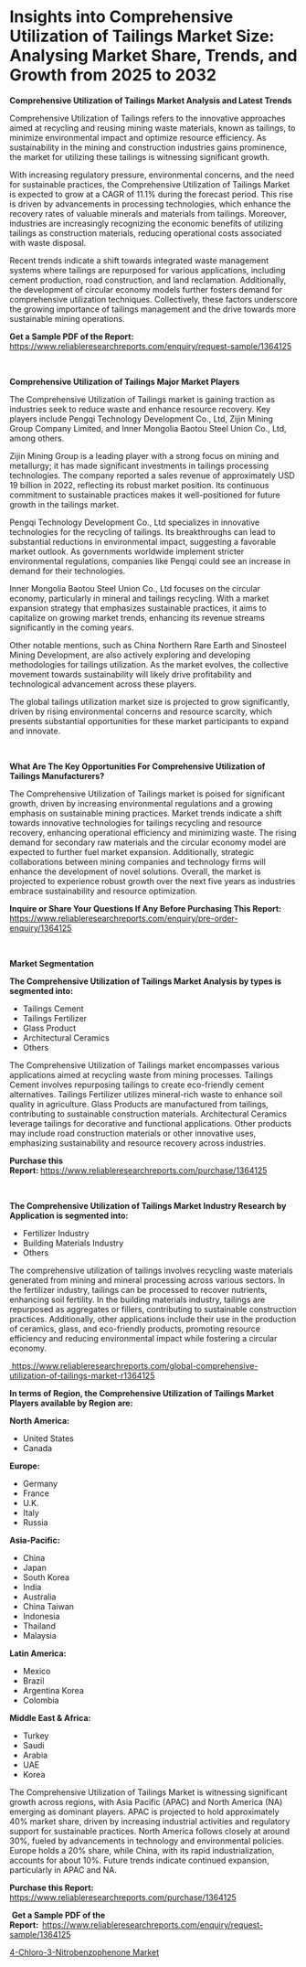 <p><h1>Insights into Comprehensive Utilization of Tailings Market Size: Analysing Market Share, Trends, and Growth from 2025 to 2032</h1></p><p><strong>Comprehensive Utilization of Tailings Market Analysis and Latest Trends</strong></p>
<p><p>Comprehensive Utilization of Tailings refers to the innovative approaches aimed at recycling and reusing mining waste materials, known as tailings, to minimize environmental impact and optimize resource efficiency. As sustainability in the mining and construction industries gains prominence, the market for utilizing these tailings is witnessing significant growth. </p><p>With increasing regulatory pressure, environmental concerns, and the need for sustainable practices, the Comprehensive Utilization of Tailings Market is expected to grow at a CAGR of 11.1% during the forecast period. This rise is driven by advancements in processing technologies, which enhance the recovery rates of valuable minerals and materials from tailings. Moreover, industries are increasingly recognizing the economic benefits of utilizing tailings as construction materials, reducing operational costs associated with waste disposal.</p><p>Recent trends indicate a shift towards integrated waste management systems where tailings are repurposed for various applications, including cement production, road construction, and land reclamation. Additionally, the development of circular economy models further fosters demand for comprehensive utilization techniques. Collectively, these factors underscore the growing importance of tailings management and the drive towards more sustainable mining operations.</p></p>
<p><strong>Get a Sample PDF of the Report:&nbsp;</strong> <a href="https://www.reliableresearchreports.com/enquiry/request-sample/1364125?utm_campaign=2797&utm_medium=2&utm_source=Github&utm_content=ia&utm_term=03042025&utm_id=comprehensive-utilization-of-tailings">https://www.reliableresearchreports.com/enquiry/request-sample/1364125</a></p>
<p>&nbsp;</p>
<p><strong>Comprehensive Utilization of Tailings Major Market Players</strong></p>
<p><p>The Comprehensive Utilization of Tailings market is gaining traction as industries seek to reduce waste and enhance resource recovery. Key players include Pengqi Technology Development Co., Ltd, Zijin Mining Group Company Limited, and Inner Mongolia Baotou Steel Union Co., Ltd, among others. </p><p>Zijin Mining Group is a leading player with a strong focus on mining and metallurgy; it has made significant investments in tailings processing technologies. The company reported a sales revenue of approximately USD 19 billion in 2022, reflecting its robust market position. Its continuous commitment to sustainable practices makes it well-positioned for future growth in the tailings market.</p><p>Pengqi Technology Development Co., Ltd specializes in innovative technologies for the recycling of tailings. Its breakthroughs can lead to substantial reductions in environmental impact, suggesting a favorable market outlook. As governments worldwide implement stricter environmental regulations, companies like Pengqi could see an increase in demand for their technologies.</p><p>Inner Mongolia Baotou Steel Union Co., Ltd focuses on the circular economy, particularly in mineral and tailings recycling. With a market expansion strategy that emphasizes sustainable practices, it aims to capitalize on growing market trends, enhancing its revenue streams significantly in the coming years.</p><p>Other notable mentions, such as China Northern Rare Earth and Sinosteel Mining Development, are also actively exploring and developing methodologies for tailings utilization. As the market evolves, the collective movement towards sustainability will likely drive profitability and technological advancement across these players.</p><p>The global tailings utilization market size is projected to grow significantly, driven by rising environmental concerns and resource scarcity, which presents substantial opportunities for these market participants to expand and innovate.</p></p>
<p>&nbsp;</p>
<p><strong>What Are The Key Opportunities For Comprehensive Utilization of Tailings Manufacturers?</strong></p>
<p><p>The Comprehensive Utilization of Tailings market is poised for significant growth, driven by increasing environmental regulations and a growing emphasis on sustainable mining practices. Market trends indicate a shift towards innovative technologies for tailings recycling and resource recovery, enhancing operational efficiency and minimizing waste. The rising demand for secondary raw materials and the circular economy model are expected to further fuel market expansion. Additionally, strategic collaborations between mining companies and technology firms will enhance the development of novel solutions. Overall, the market is projected to experience robust growth over the next five years as industries embrace sustainability and resource optimization.</p></p>
<p><strong>Inquire or Share Your Questions If Any Before Purchasing This Report:</strong> <a href="https://www.reliableresearchreports.com/enquiry/pre-order-enquiry/1364125?utm_campaign=2797&utm_medium=2&utm_source=Github&utm_content=ia&utm_term=03042025&utm_id=comprehensive-utilization-of-tailings">https://www.reliableresearchreports.com/enquiry/pre-order-enquiry/1364125</a></p>
<p>&nbsp;</p>
<p><strong>Market Segmentation</strong></p>
<p><strong>The Comprehensive Utilization of Tailings Market Analysis by types is segmented into:</strong></p>
<p><ul><li>Tailings Cement</li><li>Tailings Fertilizer</li><li>Glass Product</li><li>Architectural Ceramics</li><li>Others</li></ul></p>
<p><p>The Comprehensive Utilization of Tailings market encompasses various applications aimed at recycling waste from mining processes. Tailings Cement involves repurposing tailings to create eco-friendly cement alternatives. Tailings Fertilizer utilizes mineral-rich waste to enhance soil quality in agriculture. Glass Products are manufactured from tailings, contributing to sustainable construction materials. Architectural Ceramics leverage tailings for decorative and functional applications. Other products may include road construction materials or other innovative uses, emphasizing sustainability and resource recovery across industries.</p></p>
<p><strong>Purchase this Report:&nbsp;</strong><a href="https://www.reliableresearchreports.com/purchase/1364125?utm_campaign=2797&utm_medium=2&utm_source=Github&utm_content=ia&utm_term=03042025&utm_id=comprehensive-utilization-of-tailings">https://www.reliableresearchreports.com/purchase/1364125</a></p>
<p>&nbsp;</p>
<p><strong>The Comprehensive Utilization of Tailings Market Industry Research by Application is segmented into:</strong></p>
<p><ul><li>Fertilizer Industry</li><li>Building Materials Industry</li><li>Others</li></ul></p>
<p><p>The comprehensive utilization of tailings involves recycling waste materials generated from mining and mineral processing across various sectors. In the fertilizer industry, tailings can be processed to recover nutrients, enhancing soil fertility. In the building materials industry, tailings are repurposed as aggregates or fillers, contributing to sustainable construction practices. Additionally, other applications include their use in the production of ceramics, glass, and eco-friendly products, promoting resource efficiency and reducing environmental impact while fostering a circular economy.</p></p>
<p><a href="https://www.reliableresearchreports.com/global-comprehensive-utilization-of-tailings-market-r1364125?utm_campaign=2797&utm_medium=2&utm_source=Github&utm_content=ia&utm_term=03042025&utm_id=comprehensive-utilization-of-tailings">&nbsp;https://www.reliableresearchreports.com/global-comprehensive-utilization-of-tailings-market-r1364125</a></p>
<p><strong>In terms of Region, the Comprehensive Utilization of Tailings Market Players available by Region are:</strong></p>
<p>
    <p> <strong> North America: </strong>
        <ul>
            <li>United States</li>
            <li>Canada</li>
        </ul>
        </p> 
    <p> <strong> Europe: </strong>
        <ul>
            <li>Germany</li>
            <li>France</li>
            <li>U.K.</li>
            <li>Italy</li>
            <li>Russia</li>
        </ul>
        </p> 
    <p> <strong> Asia-Pacific: </strong>
        <ul>
            <li>China</li>
            <li>Japan</li>
            <li>South Korea</li>
            <li>India</li>
            <li>Australia</li>
            <li>China Taiwan</li>
            <li>Indonesia</li>
            <li>Thailand</li>
            <li>Malaysia</li>
        </ul>
        </p> 
    <p> <strong> Latin America: </strong>
        <ul>
            <li>Mexico</li>
            <li>Brazil</li>
            <li>Argentina Korea</li>
            <li>Colombia</li>
        </ul>
        </p> 
    <p> <strong> Middle East & Africa: </strong>
        <ul>
            <li>Turkey</li>
            <li>Saudi</li>
            <li>Arabia</li>
            <li>UAE</li>
            <li>Korea</li>
        </ul>
    </p>
    </p>
<p><p>The Comprehensive Utilization of Tailings Market is witnessing significant growth across regions, with Asia Pacific (APAC) and North America (NA) emerging as dominant players. APAC is projected to hold approximately 40% market share, driven by increasing industrial activities and regulatory support for sustainable practices. North America follows closely at around 30%, fueled by advancements in technology and environmental policies. Europe holds a 20% share, while China, with its rapid industrialization, accounts for about 10%. Future trends indicate continued expansion, particularly in APAC and NA.</p></p>
<p><strong>Purchase this Report: </strong><a href="https://www.reliableresearchreports.com/purchase/1364125?utm_campaign=2797&utm_medium=2&utm_source=Github&utm_content=ia&utm_term=03042025&utm_id=comprehensive-utilization-of-tailings">https://www.reliableresearchreports.com/purchase/1364125</a></p>
<p>&nbsp;<strong>Get a Sample PDF of the Report:&nbsp;&nbsp;</strong><a href="https://www.reliableresearchreports.com/enquiry/request-sample/1364125?utm_campaign=2797&utm_medium=2&utm_source=Github&utm_content=ia&utm_term=03042025&utm_id=comprehensive-utilization-of-tailings">https://www.reliableresearchreports.com/enquiry/request-sample/1364125</a></p>
<p><strong></strong></p>
<p><p><a href="https://github.com/abedlagagica4/Market-Research-Report-List-1/blob/main/4-chloro-3-nitrobenzophenone-market.md?utm_campaign=2797&utm_medium=2&utm_source=Github&utm_content=ia&utm_term=03042025&utm_id=comprehensive-utilization-of-tailings">4-Chloro-3-Nitrobenzophenone Market</a></p></p>